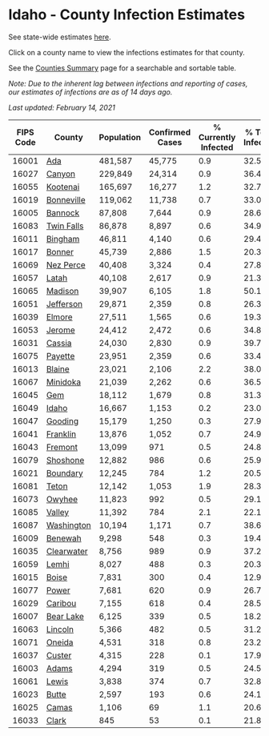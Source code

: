 # Idaho - County Infection Estimates

See state-wide estimates [here](/infections/us-id).

Click on a county name to view the infections estimates for that county.

See the [Counties Summary](/infections/summary-counties) page for a searchable and sortable table.

*Note: Due to the inherent lag between infections and reporting of cases, our estimates of infections are as of 14 days ago.*

*Last updated: February 14, 2021*

|   FIPS Code |                   County |   Population |   Confirmed Cases |   % Currently Infected |   % Total Infected |
|-------------|--------------------------|--------------|-------------------|------------------------|--------------------|
|       16001 |               [Ada](ada) |      481,587 |            45,775 |                    0.9 |               32.5 |
|       16027 |         [Canyon](canyon) |      229,849 |            24,314 |                    0.9 |               36.4 |
|       16055 |     [Kootenai](kootenai) |      165,697 |            16,277 |                    1.2 |               32.7 |
|       16019 | [Bonneville](bonneville) |      119,062 |            11,738 |                    0.7 |               33.0 |
|       16005 |       [Bannock](bannock) |       87,808 |             7,644 |                    0.9 |               28.6 |
|       16083 | [Twin Falls](twin-falls) |       86,878 |             8,897 |                    0.6 |               34.9 |
|       16011 |       [Bingham](bingham) |       46,811 |             4,140 |                    0.6 |               29.4 |
|       16017 |         [Bonner](bonner) |       45,739 |             2,886 |                    1.5 |               20.3 |
|       16069 |   [Nez Perce](nez-perce) |       40,408 |             3,324 |                    0.4 |               27.8 |
|       16057 |           [Latah](latah) |       40,108 |             2,617 |                    0.9 |               21.3 |
|       16065 |       [Madison](madison) |       39,907 |             6,105 |                    1.8 |               50.1 |
|       16051 |   [Jefferson](jefferson) |       29,871 |             2,359 |                    0.8 |               26.3 |
|       16039 |         [Elmore](elmore) |       27,511 |             1,565 |                    0.6 |               19.3 |
|       16053 |         [Jerome](jerome) |       24,412 |             2,472 |                    0.6 |               34.8 |
|       16031 |         [Cassia](cassia) |       24,030 |             2,830 |                    0.9 |               39.7 |
|       16075 |       [Payette](payette) |       23,951 |             2,359 |                    0.6 |               33.4 |
|       16013 |         [Blaine](blaine) |       23,021 |             2,106 |                    2.2 |               38.0 |
|       16067 |     [Minidoka](minidoka) |       21,039 |             2,262 |                    0.6 |               36.5 |
|       16045 |               [Gem](gem) |       18,112 |             1,679 |                    0.8 |               31.3 |
|       16049 |           [Idaho](idaho) |       16,667 |             1,153 |                    0.2 |               23.0 |
|       16047 |       [Gooding](gooding) |       15,179 |             1,250 |                    0.3 |               27.9 |
|       16041 |     [Franklin](franklin) |       13,876 |             1,052 |                    0.7 |               24.9 |
|       16043 |       [Fremont](fremont) |       13,099 |               971 |                    0.5 |               24.8 |
|       16079 |     [Shoshone](shoshone) |       12,882 |               986 |                    0.6 |               25.9 |
|       16021 |     [Boundary](boundary) |       12,245 |               784 |                    1.2 |               20.5 |
|       16081 |           [Teton](teton) |       12,142 |             1,053 |                    1.9 |               28.3 |
|       16073 |         [Owyhee](owyhee) |       11,823 |               992 |                    0.5 |               29.1 |
|       16085 |         [Valley](valley) |       11,392 |               784 |                    2.1 |               22.1 |
|       16087 | [Washington](washington) |       10,194 |             1,171 |                    0.7 |               38.6 |
|       16009 |       [Benewah](benewah) |        9,298 |               548 |                    0.3 |               19.4 |
|       16035 | [Clearwater](clearwater) |        8,756 |               989 |                    0.9 |               37.2 |
|       16059 |           [Lemhi](lemhi) |        8,027 |               488 |                    0.3 |               20.3 |
|       16015 |           [Boise](boise) |        7,831 |               300 |                    0.4 |               12.9 |
|       16077 |           [Power](power) |        7,681 |               620 |                    0.9 |               26.7 |
|       16029 |       [Caribou](caribou) |        7,155 |               618 |                    0.4 |               28.5 |
|       16007 |   [Bear Lake](bear-lake) |        6,125 |               339 |                    0.5 |               18.2 |
|       16063 |       [Lincoln](lincoln) |        5,366 |               482 |                    0.5 |               31.2 |
|       16071 |         [Oneida](oneida) |        4,531 |               318 |                    0.8 |               23.2 |
|       16037 |         [Custer](custer) |        4,315 |               228 |                    0.1 |               17.9 |
|       16003 |           [Adams](adams) |        4,294 |               319 |                    0.5 |               24.5 |
|       16061 |           [Lewis](lewis) |        3,838 |               374 |                    0.7 |               32.8 |
|       16023 |           [Butte](butte) |        2,597 |               193 |                    0.6 |               24.1 |
|       16025 |           [Camas](camas) |        1,106 |                69 |                    1.1 |               20.6 |
|       16033 |           [Clark](clark) |          845 |                53 |                    0.1 |               21.8 |